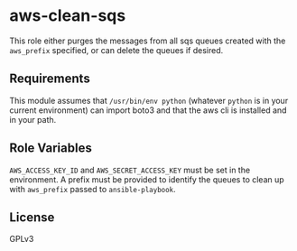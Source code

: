 aws-clean-sqs
=============

This role either purges the messages from all sqs queues created with the
`aws_prefix` specified, or can delete the queues if desired.

Requirements
------------

This module assumes that `/usr/bin/env python` (whatever `python` is in your
current environment) can import boto3 and that the aws cli is installed and in
your path.

Role Variables
--------------

`AWS_ACCESS_KEY_ID` and `AWS_SECRET_ACCESS_KEY` must be set in the environment.
A prefix must be provided to identify the queues to clean up with `aws_prefix`
passed to `ansible-playbook`.


License
-------

GPLv3
